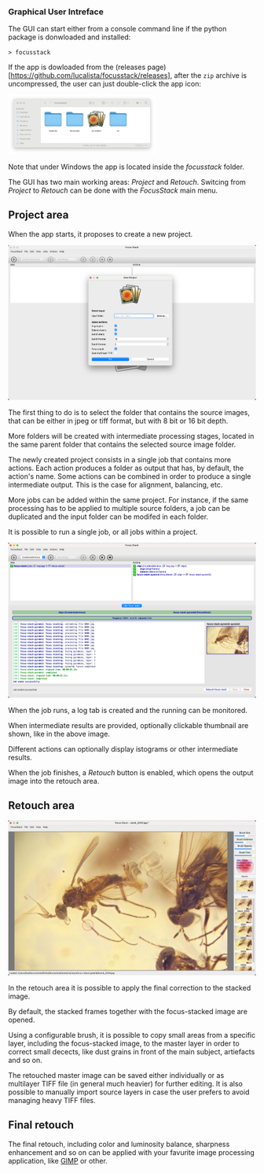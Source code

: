 ### Graphical User Intreface

The GUI can start either from a console command line if the python package is donwloaded and installed:

```console
> focusstack
```

If the app is dowloaded from the (releases page)[https://github.com/lucalista/focusstack/releases], after the  ```zip``` archive is uncompressed, the user can just double-click the app icon:

<img src='../img/gui-finder.png' width="300">

Note that under Windows the app is located inside the *focusstack* folder.

The GUI has two main working areas: *Project* and *Retouch*. 
Switcing from *Project* to *Retouch* can be done with the *FocusStack* main menu.

## Project area

When the app starts, it proposes to create a new project.

<img src='../img/gui-project-new.png' width="600">

The first thing to do is to select the folder that contains the source images, 
that can be either in jpeg or tiff format, but with 8 bit or 16 bit depth.

More folders will be created with intermediate processing stages, located in the same parent folder
that contains the selected source image folder.

The newly created project consists in a single job that contains more actions.
Each action produces a folder as output that has, by default, the action's name.
Some actions can be combined in order to produce a single intermediate output.
This is the case for alignment, balancing, etc.

More jobs can be added within the same project. For instance, if the same processing has
to be applied to multiple source folders, a job can be duplicated and the input folder can be
modifed in each folder.

It is possible to run a single job, or all jobs within a project.

<img src='../img/gui-project-run.png' width="600">

When the job runs, a log tab is created and the running can be monitored.

When intermediate results are provided, optionally clickable thumbnail are shown, like in the above image.

Different actions can optionally display istograms or other intermediate results.

When the job finishes, a *Retouch* button is enabled, which opens the output image into the retouch area.

## Retouch area

<img src='../img/gui-retouch.png' width="600">

In the retouch area it is possible to apply the final correction to the stacked image.

By default, the stacked frames together with the focus-stacked image are opened.

Using a configurable brush, it is possible to copy small areas from a specific layer, including
the focus-stacked image, to the master layer in order to correct small decects, like dust grains
in front of the main subject, artiefacts and so on.

The retouched master image can be saved either individually or as multilayer TIFF file (in general
much heavier) for further editing. It is also possible to manually import source layers in case
the user prefers to avoid managing heavy TIFF files.

## Final retouch

The final retouch, including color and luminosity balance, sharpness enhancement and
so on can be applied with your favurite image processing application, like [GIMP](https://www.gimp.org/)
or other.

